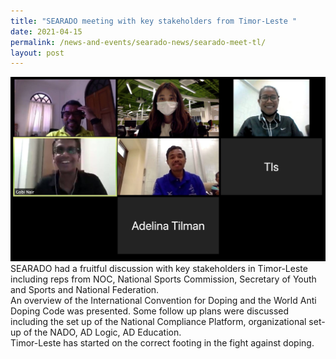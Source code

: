 ```yaml
---
title: "SEARADO meeting with key stakeholders from Timor-Leste "
date: 2021-04-15
permalink: /news-and-events/searado-news/searado-meet-tl/
layout: post
---
```


![Alt text for image on Isomer site](/images/searado_meeting_timor%20leste.jpg)
SEARADO had a fruitful discussion with key stakeholders in Timor-Leste including reps from NOC, National Sports Commission, Secretary of Youth and Sports and National Federation. <br>An overview of the International Convention for Doping and the World Anti Doping Code was presented. Some follow up plans were discussed including the set up of the National Compliance Platform, organizational set-up of the NADO, AD Logic, AD Education. 
<br>Timor-Leste has started on the correct footing in the fight against doping.
